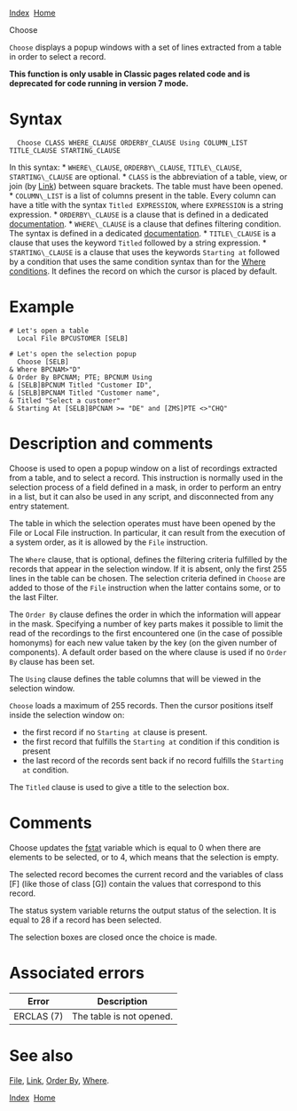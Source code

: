 [Index](index.html)  [Home](getting-started_home.html)

Choose

`Choose` displays a popup windows with a set of lines extracted from a table in order to select a record.

**This function is only usable in Classic pages related code and is deprecated for code running in version 7 mode.**

# Syntax

```
  Choose CLASS WHERE_CLAUSE ORDERBY_CLAUSE Using COLUMN_LIST TITLE_CLAUSE STARTING_CLAUSE
```

In this syntax:
\* `WHERE\_CLAUSE`, `ORDERBY\_CLAUSE`, `TITLE\_CLAUSE`, `STARTING\_CLAUSE` are optional.
\* `CLASS` is the abbreviation of a table, view, or join (by [Link](../4gl/link.md)) between square brackets. The table must have been opened.
\* `COLUMN\_LIST` is a list of columns present in the table. Every column can have a title with the syntax `Titled EXPRESSION`, where `EXPRESSION` is a string expression.
\* `ORDERBY\_CLAUSE` is a clause that is defined in a dedicated [documentation](../4gl/order-by.md).
\* `WHERE\_CLAUSE` is a clause that defines filtering condition. The syntax is defined in a dedicated [documentation](../4gl/where.md).
\* `TITLE\_CLAUSE` is a clause that uses the keyword `Titled` followed by a string expression.
\* `STARTING\_CLAUSE` is a clause that uses the keywords `Starting at` followed by a condition that uses the same condition syntax than for the [Where conditions](../4gl/where.md). It defines the record on which the cursor is placed by default.

# Example

```
# Let's open a table
  Local File BPCUSTOMER [SELB]

# Let's open the selection popup
  Choose [SELB]
& Where BPCNAM>"D"
& Order By BPCNAM; PTE; BPCNUM Using
& [SELB]BPCNUM Titled "Customer ID",
& [SELB]BPCNAM Titled "Customer name",
& Titled "Select a customer"
& Starting At [SELB]BPCNAM >= "DE" and [ZMS]PTE <>"CHQ"
```

# Description and comments

Choose is used to open a popup window on a list of recordings extracted from a table, and to select a record. This instruction is normally used in the selection process of a field defined in a mask, in order to perform an entry in a list, but it can also be used in any script, and disconnected from any entry statement.

The table in which the selection operates must have been opened by the File or Local File instruction. In particular, it can result from the execution of a system order, as it is allowed by the `File` instruction.

The `Where` clause, that is optional, defines the filtering criteria fulfilled by the records that appear in the selection window. If it is absent, only the first 255 lines in the table can be chosen. The selection criteria defined in `Choose` are added to those of the `File` instruction when the latter contains some, or to the last Filter.

The `Order By` clause defines the order in which the information will appear in the mask. Specifying a number of key parts makes it possible to limit the read of the recordings to the first encountered one (in the case of possible homonyms) for each new value taken by the key (on the given number of components). A default order based on the where clause is used if no `Order By` clause has been set.

The `Using` clause defines the table columns that will be viewed in the selection window.

`Choose` loads a maximum of 255 records. Then the cursor positions itself inside the selection window on:

* the first record if no `Starting at` clause is present.
* the first record that fulfills the `Starting at` condition if this condition is present
* the last record of the records sent back if no record fulfills the `Starting at` condition.

The `Titled` clause is used to give a title to the selection box.

# Comments

Choose updates the [fstat](4gl_fstat.html) variable which is equal to 0 when there are elements to be selected, or to 4, which means that the selection is empty.

The selected record becomes the current record and the variables of class [F] (like those of class [G]) contain the values that correspond to this record.

The status system variable returns the output status of the selection. It is equal to 28 if a record has been selected.

The selection boxes are closed once the choice is made.

# Associated errors

| Error | Description |
| --- | --- |
| ERCLAS (7) | The table is not opened. |

# See also

[File](4gl_file.html), [Link](4gl_link.html), [Order By](4gl_order-by.html), [Where](4gl_where.html).

  

[Index](index.html)  [Home](getting-started_home.html)